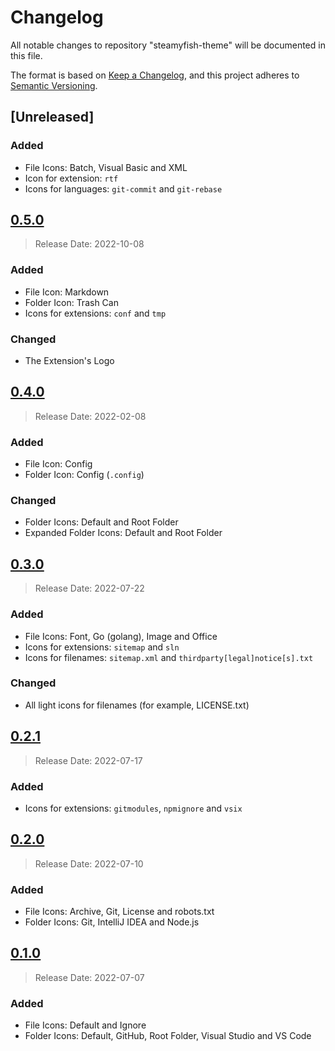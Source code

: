 # Changelog

All notable changes to repository "steamyfish-theme" will be documented in this file.

The format is based on [Keep a Changelog](https://keepachangelog.com/en/1.0.0/),
and this project adheres to [Semantic Versioning](https://semver.org/spec/v2.0.0.html).

## [Unreleased]
<!--
### Added
### Changed
### Deprecated
### Removed
### Fixed
### Security
-->
### Added
- File Icons: Batch, Visual Basic and XML
- Icon for extension: `rtf`
- Icons for languages: `git-commit` and `git-rebase`

## [0.5.0](https://github.com/VitalikLevin/steamyfish-theme/releases/tag/v0.5.0)
> Release Date: 2022-10-08
### Added
- File Icon: Markdown
- Folder Icon: Trash Can
- Icons for extensions: `conf` and `tmp`

### Changed
- The Extension's Logo

## [0.4.0](https://github.com/VitalikLevin/steamyfish-theme/releases/tag/v0.4.0)
> Release Date: 2022-02-08
### Added
- File Icon: Config
- Folder Icon: Config (`.config`)

### Changed
- Folder Icons: Default and Root Folder
- Expanded Folder Icons: Default and Root Folder

## [0.3.0](https://github.com/VitalikLevin/steamyfish-theme/releases/tag/v0.3.0)
> Release Date: 2022-07-22
### Added
- File Icons: Font, Go (golang), Image and Office
- Icons for extensions: `sitemap` and `sln`
- Icons for filenames: `sitemap.xml` and `thirdparty[legal]notice[s].txt`

### Changed
- All light icons for filenames (for example, LICENSE.txt)

## [0.2.1](https://github.com/VitalikLevin/steamyfish-theme/releases/tag/v0.2.1)
> Release Date: 2022-07-17
### Added
- Icons for extensions: `gitmodules`, `npmignore` and `vsix`

## [0.2.0](https://github.com/VitalikLevin/steamyfish-theme/releases/tag/v0.2.0)
> Release Date: 2022-07-10
### Added
- File Icons: Archive, Git, License and robots.txt
- Folder Icons: Git, IntelliJ IDEA and Node.js

## [0.1.0](https://github.com/VitalikLevin/steamyfish-theme/releases/tag/v0.1.0)
> Release Date: 2022-07-07
### Added
- File Icons: Default and Ignore
- Folder Icons: Default, GitHub, Root Folder, Visual Studio and VS Code